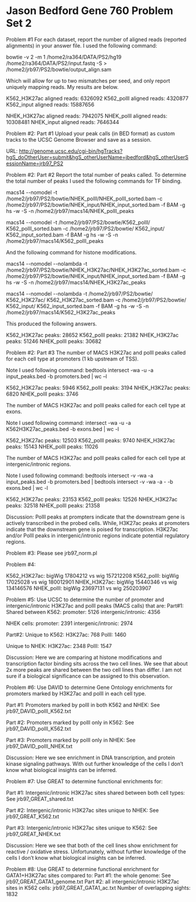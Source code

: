 Jason Bedford Gene 760 Problem Set 2
===


Problem #1
For each dataset, report the number of aligned reads (reported alignments) in your answer file. I used the following command:

bowtie -v 2 -m 1 /home2/ra364/DATA/PS2/hg19 /home2/ra364/DATA/PS2/input.fastq -S > /home2/jrb97/PS2/bowtie/output_align.sam

Which will allow for up to two mismatches per seed, and only report uniquely mapping reads. My results are below.

K562_H3K27ac aligned reads: 6326092
K562_polII aligned reads: 4320877
K562_input aligned reads: 15887656

NHEK_H3K27ac aligned reads: 7942075
NHEK_polII aligned reads: 10308481
NHEK_input aligned reads: 7646344


Problem #2: Part #1
Upload your peak calls (in BED format) as custom tracks to the UCSC Genome Browser and save as a session.

URL: http://genome.ucsc.edu/cgi-bin/hgTracks?hgS_doOtherUser=submit&hgS_otherUserName=jbedford&hgS_otherUserSessionName=jrb97_PS2

Problem #2: Part #2
Report the total number of peaks called. To determine the total number of peaks I used the following commands for TF binding.


macs14 --nomodel -t /home2/jrb97/PS2/bowtie/NHEK_polII/NHEK_polII_sorted.bam -c /home2/jrb97/PS2/bowtie/NHEK_input/NHEK_input_sorted.bam -f BAM -g hs -w -S -n /home2/jrb97/macs14/NHEK_polII_peaks

macs14 --nomodel -t /home2/jrb97/PS2/bowtie/K562_polII/ K562_polII_sorted.bam -c /home2/jrb97/PS2/bowtie/ K562_input/ K562_input_sorted.bam -f BAM -g hs -w -S -n /home2/jrb97/macs14/K562_polII_peaks


And the following command for histone modifications.


macs14 --nomodel --nolambda -t /home2/jrb97/PS2/bowtie/NHEK_H3K27ac/NHEK_H3K27ac_sorted.bam -c /home2/jrb97/PS2/bowtie/NHEK_input/NHEK_input_sorted.bam -f BAM -g hs -w -S -n /home2/jrb97/macs14/NHEK_H3K27ac_peaks

macs14 --nomodel --nolambda -t /home2/jrb97/PS2/bowtie/ K562_H3K27ac/ K562_H3K27ac_sorted.bam -c /home2/jrb97/PS2/bowtie/ K562_input/ K562_input_sorted.bam -f BAM -g hs -w -S -n /home2/jrb97/macs14/K562_H3K27ac_peaks


This produced the following answers.

K562_H3K27ac peaks: 28652
K562_polII peaks: 21382
NHEK_H3K27ac peaks: 51246
NHEK_polII peaks: 30682


Problem #2: Part #3
The number of MACS H3K27ac and polII peaks called for each cell type at promoters (1 kb upstream of TSS).

Note I used following command: bedtools intersect -wa -u -a input_peaks.bed -b promoters.bed | wc –l 

K562_H3K27ac peaks: 5946
K562_polII peaks: 3194
NHEK_H3K27ac peaks: 6820
NHEK_polII peaks: 3746


The number of MACS H3K27ac and polII peaks called for each cell type at exons. 

Note I used following command: intersect -wa -u -a K562H3K27ac_peaks.bed -b exons.bed | wc -l

K562_H3K27ac peaks: 12503
K562_polII peaks: 9740
NHEK_H3K27ac peaks: 15143
NHEK_polII peaks: 11026

The number of MACS H3K27ac and polII peaks called for each cell type at intergenic/intronic regions. 

Note I used following command:  bedtools intersect -v -wa -a input_peaks.bed -b promoters.bed | bedtools intersect -v -wa -a - -b exons.bed | wc -l


K562_H3K27ac peaks: 23153
K562_polII peaks: 12526
NHEK_H3K27ac peaks: 32518
NHEK_polII peaks: 21358


Discussion: PolII peaks at prompters indicate that the downstream gene is actively transcribed in the probed cells. While, H3K27ac peaks at promoters indicate that the downstream gene is poised for transcription. H3K27ac and/or PolII peaks in intergenic/intronic regions indicate potential regulatory regions.



Problem #3:
Please see jrb97_norm.pl



Problem #4:

K562_H3K27ac: bigWig 17804212 vs wig 157212208
K562_polII: bigWig 17025028 vs wig 180012901
NHEK_H3K27ac: bigWig 15440346 vs wig 134146576
NHEK_polII: bigWig 23697131 vs wig 250203907



Problem #5:
Use UCSC to determine the number of promoter and intergenic/intronic H3K27ac and polII peaks (MACS calls) that are:
Part#1:
Shared between K562: 
promoter: 5126
intergenic/intronic: 4356

NHEK cells:
promoter: 2391
intergenic/intronic: 2974

Part#2:
Unique to K562: 
H3K27ac: 768
PolII: 1460

Unique to NHEK: 
H3K27ac: 2348
PolII: 1547


Discussion: Here we are comparing at histone modifications and transcription factor binding sits across the two cell lines. We see that about 2x more peaks are shared between the two cell lines than differ. I am not sure if a biological significance can be assigned to this observation. 




Problem #6:
Use DAVID to determine Gene Ontology enrichments for promoters marked by H3K27ac and polII in each cell type.

Part #1: Promoters marked by polII in both K562 and NHEK: See jrb97_DAVID_polII_K562.txt

Part #2: Promoters marked by polII only in K562: See jrb97_DAVID_polII_K562.txt

Part #3: Promoters marked by polII only in NHEK: See jrb97_DAVID_polII_NHEK.txt

Discussion: Here we see enrichment in DNA transcription, and protein kinase signaling pathways. With out further knowledge of the cells I don’t know what biological insights can be inferred.







Problem #7:
Use GREAT to determine functional enrichments for:

Part #1: Intergenic/intronic H3K27ac sites shared between both cell types: See jrb97_GREAT_shared.txt

Part #2: Intergenic/intronic H3K27ac sites unique to NHEK: See jrb97_GREAT_K562.txt

Part #3: Intergenic/intronic H3K27ac sites unique to K562: See jrb97_GREAT_NHEK.txt

Discussion: Here we see that both of the cell lines show enrichment for reactive / oxidative stress. Unfortunately, without further knowledge of the cells I don’t know what biological insights can be inferred.









Problem #8:
Use GREAT to determine functional enrichment for GATA1+H3K27ac sites compared to:
Part #1: the whole genome:  See jrb97_GREAT_GATA1_genome.txt
Part #2: all intergenic/intronic H3K27ac sites in K562 cells: jrb97_GREAT_GATA1_ac.txt
Number of overlapping sights: 1832













